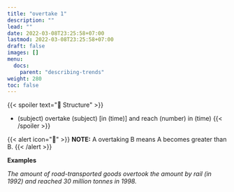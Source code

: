 ```yaml
---
title: "overtake 1"
description: ""
lead: ""
date: 2022-03-08T23:25:58+07:00
lastmod: 2022-03-08T23:25:58+07:00
draft: false
images: []
menu:
  docs:
    parent: "describing-trends"
weight: 280
toc: false
---
```


{{< spoiler text="🌱 Structure" >}}
- (subject) overtake (subject) [in (time)] and reach (number) in (time)
{{< /spoiler >}}

{{< alert icon="📝" >}}
**NOTE:** A overtaking B means A becomes greater than B.
{{< /alert >}}

**Examples**

_The amount of road-transported goods overtook the amount by rail (in 1992) and reached 30 million tonnes in 1998._